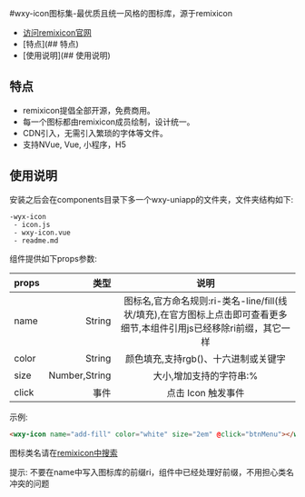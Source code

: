 #wxy-icon图标集-最优质且统一风格的图标库，源于remixicon

- [访问remixicon官网](https://remixicon.com/)
- [特点](## 特点)
- [使用说明](## 使用说明)

## 特点
- remixicon提倡全部开源，免费商用。
- 每一个图标都由remixicon成员绘制，设计统一。
- CDN引入，无需引入繁琐的字体等文件。
- 支持NVue, Vue, 小程序，H5

## 使用说明
安装之后会在components目录下多一个wxy-uniapp的文件夹，文件夹结构如下:

```
-wyx-icon
 - icon.js
 - wxy-icon.vue
 - readme.md
```

组件提供如下props参数:

| props | 类型 | 说明 |
| :-----| ----: | :----: |
| name | String | 图标名,官方命名规则:ri-类名-line/fill(线状/填充),在官方图标上点击即可查看更多细节,本组件引用js已经移除ri前缀，其它一样 |
| color | String | 颜色填充,支持rgb()、十六进制或关键字 |
| size | Number,String | 大小,增加支持的字符串:%|px|rpx|em|vw|vh|vmax|vmin|auto，默认单位是rpx，默认大小是20rpx |
| click | 事件 | 点击 Icon 触发事件 |

示例:

```html
<wxy-icon name="add-fill" color="white" size="2em" @click="btnMenu"></wxy-icon>
```

图标类名请在[remixicon中搜索](https://remixicon.com/)

提示: 不要在name中写入图标库的前缀ri，组件中已经处理好前缀，不用担心类名冲突的问题